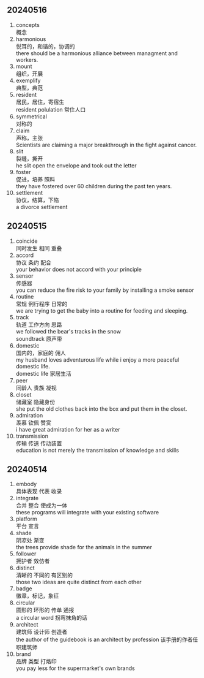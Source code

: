 ## 20240516

1. <div :class="$style.common_text">concepts</div>
   概念

2. <div :class="$style.common_text">harmonious</div>
   悦耳的，和谐的，协调的
   <div :class="$style.special_text">there should be a harmonious alliance between managment and workers.</div>

3. <div :class="$style.common_text">mount</div>
   组织，开展

4. <div :class="$style.common_text">exemplify</div>
   典型，典范

5. <div :class="$style.common_text">resident</div>
   居民，居住，寄宿生
   <div :class="$style.special_text">resident polulation 常住人口</div>

6. <div :class="$style.common_text">symmetrical</div>
   对称的

7. <div :class="$style.common_text">claim</div>
   声称，主张
   <div :class="$style.special_text">Scientists are claiming a major breakthrough in the fight against cancer.</div>

8. <div :class="$style.common_text">slit</div>
    裂缝，撕开
   <div :class="$style.special_text"> he slit open the envelope and took out the letter</div>

9. <div :class="$style.common_text">foster</div>
   促进，培养 照料
   <div :class="$style.special_text">they have fostered over 60 children during the past ten years.</div>

10. <div :class="$style.common_text">settlement</div>
    协议，结算，下陷
    <div :class="$style.special_text">a divorce settlement</div>

## 20240515

1. <div :class="$style.common_text">coincide</div>
   同时发生 相同 重叠

2. <div :class="$style.common_text">accord</div>
   协议 条约 配合
   <div :class="$style.special_text">your behavior does not accord with your principle</div>

3. <div :class="$style.common_text">sensor</div>
   传感器
   <div :class="$style.special_text">you can reduce the fire risk to your family by installing a smoke sensor</div>

4. <div :class="$style.common_text">routine</div>
   常规 例行程序 日常的
   <div :class="$style.special_text">we are trying to get the baby into a routine for feeding and sleeping.</div>

5. <div :class="$style.common_text">track</div>
   轨道 工作方向 思路
   <div :class="$style.special_text">
   we followed the bear's tracks in the snow 
   </div>
   soundtrack 原声带

6. <div :class="$style.common_text">domestic</div>
   国内的，家庭的 佣人
   <div :class="$style.special_text">my husband loves adventurous life while i enjoy a more peaceful domestic life.</div>
   domestic life 家居生活

7. <div :class="$style.common_text">peer</div>
   同龄人 贵族 凝视

8. <div :class="$style.common_text">closet</div>
   储藏室 隐藏身份
   <div :class="$style.special_text">
   she put the old clothes back into the box and put them in the closet.
   </div>

9. <div :class="$style.common_text">admiration</div>
   羡慕 钦佩 赞赏
   <div :class="$style.special_text">
   i have great admiration for her as a writer 
   </div>

10. <div :class="$style.common_text">transmission</div>
    传输 传送 传动装置
    <div :class="$style.special_text">
    education is not merely the transmission of knowledge and skills
    </div>

## 20240514

1. <div :class="$style.common_text">embody</div>
   具体表现 代表 收录

2. <div :class="$style.common_text">integrate</div>
   合并 整合 使成为一体
   <div :class="$style.special_text">these programs will integrate with your existing software</div>

3. <div :class="$style.common_text">platform</div>
   平台 宣言

4. <div :class="$style.common_text">shade</div>
   阴凉处 渐变 
   <div :class="$style.special_text">the trees provide shade for the animals in the summer</div>

5. <div :class="$style.common_text">follower</div>
   拥护者 效仿者

6. <div :class="$style.common_text">distinct</div>
   清晰的 不同的 有区别的
   <div :class="$style.special_text">those two ideas are quite distinct from each other</div>

7. <div :class="$style.common_text">badge</div>
   徽章，标记，象征

8. <div :class="$style.common_text">circular</div>
   圆形的 环形的 传单 通报
   <div :class="$style.special_text">a circular word 拐弯抹角的话</div>

9. <div :class="$style.common_text">architect</div>
   建筑师 设计师 创造者 <br>
   <div :class="$style.special_text">the author of the guidebook is an architect by profession 该手册的作者任职建筑师</div>

10. <div :class="$style.common_text">brand</div>
    品牌 类型 打烙印 <br>
    <div :class="$style.special_text">you pay less for the supermarket's own brands</div>

<style module>
.special_text {
  color: #00BCD4; 
  font-size: 20px; 
  padding: 20px 0;
}
.common_text {
  color: #E6A23C; 
  font-size: 20px; 
  padding: 20px 0;
}
.red_text {
  color: #f04d3c;
  font-size: 20px; 
  padding: 20px 0;
}
</style>
